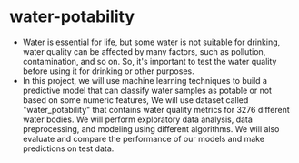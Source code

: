 # water-potability
- Water is essential for life, but some water is not suitable for drinking, water quality can be affected by many factors, such as pollution, contamination, and so on. So, it's important to test the water quality before using it for drinking or other purposes.
- In this project, we will use machine learning techniques to build a predictive model that can classify water samples as potable or not based on some numeric features, We will use dataset called "water_potability" that contains water quality metrics for 3276 different water bodies. We will perform exploratory data analysis, data preprocessing, and modeling using different algorithms. We will also evaluate and compare the performance of our models and make predictions on test data.
